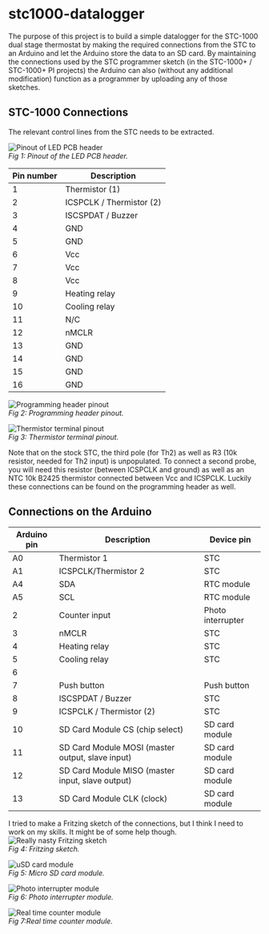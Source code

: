 stc1000-datalogger
==================

The purpose of this project is to build a simple datalogger for the STC-1000 dual stage thermostat by making the required connections from the STC to an Arduino and let the Arduino store the data to an SD card. By maintaining the connections used by the STC programmer sketch (in the STC-1000\+ / STC-1000\+ PI projects) the Arduino can also (without any additional modification) function as a programmer by uploading any of those sketches.

STC-1000 Connections
--------------------

The relevant control lines from the STC needs to be extracted.

![Pinout of LED PCB header](img/pinout.png)<br>
*Fig 1: Pinout of the LED PCB header.*

|Pin number|Description|
|--------|-------|
|1|Thermistor (1)|
|2|ICSPCLK / Thermistor (2)|
|3|ISCSPDAT / Buzzer|
|4|GND|
|5|GND|
|6|Vcc|
|7|Vcc|
|8|Vcc|
|9|Heating relay|
|10|Cooling relay|
|11|N/C|
|12|nMCLR|
|13|GND|
|14|GND|
|15|GND|
|16|GND|

![Programming header pinout](img/prog_header_pinout.jpg)<br>
*Fig 2: Programming header pinout.*

![Thermistor terminal pinout](img/th_pinout.png)<br>
*Fig 3: Thermistor terminal pinout.*

Note that on the stock STC, the third pole (for Th2) as well as R3 (10k resistor, needed for Th2 input) is unpopulated. To connect a second probe, you will need this resistor (between ICSPCLK and ground) as well as an NTC 10k B2425 thermistor connected between Vcc and ICSPCLK. Luckily these connections can be found on the programming header as well.


Connections on the Arduino
--------------------------

|Arduino pin|Description|Device pin|
|-----------|-----------|----------|
|A0|Thermistor 1|STC|
|A1|ICSPCLK/Thermistor 2|STC|
|A4|SDA|RTC module|
|A5|SCL|RTC module|
|2|Counter input|Photo interrupter|
|3|nMCLR|STC|
|4|Heating relay|STC|
|5|Cooling relay|STC|
|6|||
|7|Push button|Push button|
|8|ISCSPDAT / Buzzer|STC|
|9|ICSPCLK / Thermistor (2)|STC|
|10|SD Card Module CS (chip select)|SD card module|
|11|SD Card Module MOSI (master output, slave input)|SD card module|
|12|SD Card Module MISO (master input, slave output)|SD card module|
|13|SD Card Module CLK (clock)|SD card module|

I tried to make a Fritzing sketch of the connections, but I think I need to work on my skills.
It might be of some help though.
![Really nasty Fritzing sketch](img/fritzing.png)<br>
*Fig 4: Fritzing sketch.*

![uSD card module](img/usd_module.jpg)<br>
*Fig 5: Micro SD card module.*

![Photo interrupter module](img/photo_interrupter_module.png)<br>
*Fig 6: Photo interrupter module.*

![Real time counter module](img/rtc.jpg)<br>
*Fig 7:Real time counter module.*


